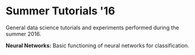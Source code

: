 # Summer Tutorials '16
General data science tutorials and experiments performed during the summer 2016.

**Neural Networks:** Basic functioning of neural networks for classification.
